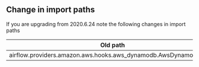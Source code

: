 <!--
 Licensed to the Apache Software Foundation (ASF) under one
 or more contributor license agreements.  See the NOTICE file
 distributed with this work for additional information
 regarding copyright ownership.  The ASF licenses this file
 to you under the Apache License, Version 2.0 (the
 "License"); you may not use this file except in compliance
 with the License.  You may obtain a copy of the License at

   http://www.apache.org/licenses/LICENSE-2.0

 Unless required by applicable law or agreed to in writing,
 software distributed under the License is distributed on an
 "AS IS" BASIS, WITHOUT WARRANTIES OR CONDITIONS OF ANY
 KIND, either express or implied.  See the License for the
 specific language governing permissions and limitations
 under the License.
 -->

## Change in import paths

If you are upgrading from 2020.6.24 note the following changes in import paths

| Old path                                                        | New path                                                    |
| --------------------------------------------------------------- | ----------------------------------------------------------- |
| airflow.providers.amazon.aws.hooks.aws_dynamodb.AwsDynamoDBHook | airflow.providers.amazon.aws.hooks.dynamodb.AwsDynamoDBHook |

